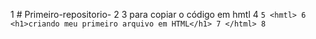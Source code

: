 1 # Primeiro-repositorio-
2
3 para copiar o código em hmtl 
4 ```
5 <hmtl>
6  <h1>criando meu primeiro arquivo em HTML</h1>
7 </html>
8 ```
